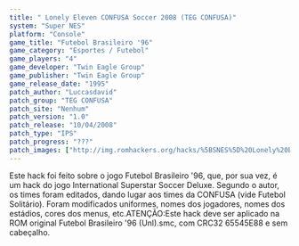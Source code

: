 ```yaml
---
title: " Lonely Eleven CONFUSA Soccer 2008 (TEG CONFUSA)"
system: "Super NES"
platform: "Console"
game_title: "Futebol Brasileiro '96"
game_category: "Esportes / Futebol"
game_players: "4"
game_developer: "Twin Eagle Group"
game_publisher: "Twin Eagle Group"
game_release_date: "1995"
patch_author: "Luccasdavid"
patch_group: "TEG CONFUSA"
patch_site: "Nenhum"
patch_version: "1.0"
patch_release: "10/04/2008"
patch_type: "IPS"
patch_progress: "???"
patch_images: ["http://img.romhackers.org/hacks/%5BSNES%5D%20Lonely%20Eleven%20CONFUSA%20Soccer%202008%20-%20TEG%20CONFUSA%20-%201.png","http://img.romhackers.org/hacks/%5BSNES%5D%20Lonely%20Eleven%20CONFUSA%20Soccer%202008%20-%20TEG%20CONFUSA%20-%202.png","http://img.romhackers.org/hacks/%5BSNES%5D%20Lonely%20Eleven%20CONFUSA%20Soccer%202008%20-%20TEG%20CONFUSA%20-%203.png"]
---
```

Este hack foi feito sobre o jogo Futebol Brasileiro '96, que, por sua vez, é um hack do jogo International Superstar Soccer Deluxe. Segundo o autor, os times foram editados, dando lugar aos times da CONFUSA (vide Futebol Solitário). Foram modificados uniformes, nomes dos jogadores, nomes dos estádios, cores dos menus, etc.ATENÇÃO:Este hack deve ser aplicado na ROM original Futebol Brasileiro '96 (Unl).smc, com CRC32 65545E88 e sem cabeçalho.